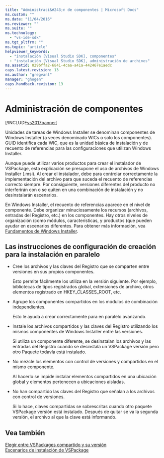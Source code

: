```yaml
---
title: "Administraci&#243;n de componentes | Microsoft Docs"
ms.custom: ""
ms.date: "11/04/2016"
ms.reviewer: ""
ms.suite: ""
ms.technology: 
  - "vs-ide-sdk"
ms.tgt_pltfrm: ""
ms.topic: "article"
helpviewer_keywords: 
  - "instalación [Visual Studio SDK], componentes"
  - "instalación [Visual Studio SDK], administración de archivos"
ms.assetid: 029bffa2-6841-4caa-a41a-442467e1aedc
caps.latest.revision: 13
ms.author: "gregvanl"
manager: "ghogen"
caps.handback.revision: 13
---
```

# Administraci&#243;n de componentes
[!INCLUDE[vs2017banner](../../code-quality/includes/vs2017banner.md)]

Unidades de tareas de Windows Installer se denominan componentes de Windows Installer \(a veces denominado WICs o solo los componentes\).  GUID identifica cada WIC, que es la unidad básica de instalación y de recuento de referencias para las configuraciones que utilizan Windows Installer.  
  
 Aunque puede utilizar varios productos para crear el instalador de VSPackage, esta explicación se presupone el uso de archivos de Windows Installer \(.msi\).  Al crear el instalador, debe para controlar correctamente la implementación del archivo para que suceda el recuento de referencias correcto siempre.  Por consiguiente, versiones diferentes del producto no interferirán con o se quiten en una combinación de instalación y no desinstalarán escenarios.  
  
 En Windows Installer, el recuento de referencias aparece en el nivel de componente.  Debe organizar minuciosamente los recursos \(archivos, entradas del Registro, etc.\) en los componentes.  Hay otros niveles de organización \(como módulos, características, y productos \)que pueden ayudar en escenarios diferentes.  Para obtener más información, vea [Fundamentos de Windows Installer](../../extensibility/internals/windows-installer-basics.md).  
  
## Las instrucciones de configuración de creación para la instalación en paralelo  
  
-   Cree los archivos y las claves del Registro que se comparten entre versiones en sus propios componentes.  
  
     Esto permite fácilmente los utiliza en la versión siguiente.  Por ejemplo, bibliotecas de tipos registrados global, extensiones de archivo, otros elementos registrado en HKEY\_CLASSES\_ROOT, etc.  
  
-   Agrupe los componentes compartidos en los módulos de combinación independientes.  
  
     Esto le ayuda a crear correctamente para en paralelo avanzando.  
  
-   Instale los archivos compartidos y las claves del Registro utilizando los mismos componentes de Windows Installer entre las versiones.  
  
     Si utiliza un componente diferente, se desinstalan los archivos y las entradas del Registro cuando se desinstala un VSPackage versión pero otro Paquete todavía está instalado.  
  
-   No mezcle los elementos con control de versiones y compartidos en el mismo componente.  
  
     Al hacerlo se impide instalar elementos compartidos en una ubicación global y elementos pertenecen a ubicaciones aisladas.  
  
-   No han compartido las claves del Registro que señalan a los archivos con control de versiones.  
  
     Si lo hace, claves compartidas se sobrescritas cuando otro paquete VSPackage versión está instalado.  Después de quitar se va la segunda versión, el archivo al que la clave está informando.  
  
## Vea también  
 [Elegir entre VSPackages compartido y su versión](../../extensibility/choosing-between-shared-and-versioned-vspackages.md)   
 [Escenarios de instalación de VSPackage](../../extensibility/internals/vspackage-setup-scenarios.md)